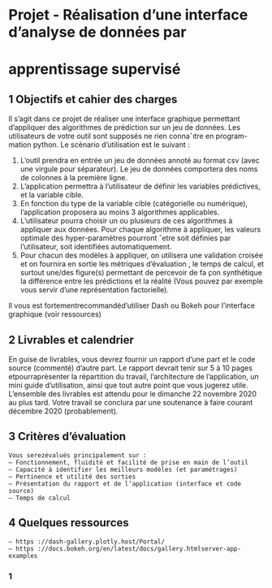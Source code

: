 # Projet - Réalisation d’une interface d’analyse de données par

# apprentissage supervisé

## 1 Objectifs et cahier des charges

Il s’agit dans ce projet de réaliser une interface graphique permettant d’appliquer des algorithmes de
prédiction sur un jeu de données. Les utilisateurs de votre outil sont supposés ne rien connaˆıtre en program-
mation python. Le scénario d’utilisation est le suivant :

1. L’outil prendra en entrée un jeu de données annoté au format csv (avec une virgule pour séparateur).
    Le jeu de données comportera des noms de colonnes à la première ligne.
2. L’application permettra à l’utilisateur de définir les variables prédictives, et la variable cible.
3. En fonction du type de la variable cible (catégorielle ou numérique), l’application proposera au moins
    3 algorithmes applicables.
4. L’utilisateur pourra choisir un ou plusieurs de ces algorithmes à appliquer aux données. Pour chaque
    algorithme à appliquer, les valeurs optimale des hyper-paramètres pourront ˆetre soit définies par
    l’utilisateur, soit identifiées automatiquement.
5. Pour chacun des modèles à appliquer, on utilisera une validation croisée et on fournira en sortie les
    métriques d’évaluation , le temps de calcul, et surtout une/des figure(s) permettant de percevoir de
    fa ̧con synthétique la différence entre les prédictions et la réalité (Vous pouvez par exemple vous servir
    d’une représentation factorielle).

Il vous est fortementrecommandéd’utiliser Dash ou Bokeh pour l’interface graphique (voir ressources)

## 2 Livrables et calendrier

En guise de livrables, vous devrez fournir un rapport d’une part et le code source (commenté) d’autre
part. Le rapport devrait tenir sur 5 à 10 pages etpourraprésenter la répartition du travail, l’architecture
de l’application, un mini guide d’utilisation, ainsi que tout autre point que vous jugerez utile.
L’ensemble des livrables est attendu pour le dimanche 22 novembre 2020 au plus tard. Votre travail
se conclura par une soutenance à faire courant décembre 2020 (probablement).

## 3 Critères d’évaluation

```
Vous serezévalués principalement sur :
— Fonctionnement, fluidité et facilité de prise en main de l’outil
— Capacité à identifier les meilleurs modèles (et paramétrages)
— Pertinence et utilité des sorties
— Présentation du rapport et de l’application (interface et code source)
— Temps de calcul
```
## 4 Quelques ressources

```
— https ://dash-gallery.plotly.host/Portal/
— https ://docs.bokeh.org/en/latest/docs/gallery.htmlserver-app-examples
```
### 1